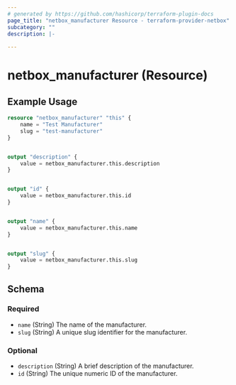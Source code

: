 ```yaml
---
# generated by https://github.com/hashicorp/terraform-plugin-docs
page_title: "netbox_manufacturer Resource - terraform-provider-netbox"
subcategory: ""
description: |-
  
---
```


# netbox_manufacturer (Resource)



## Example Usage

```terraform
resource "netbox_manufacturer" "this" {
    name = "Test Manufacturer"
    slug = "test-manufacturer"
}


output "description" {
    value = netbox_manufacturer.this.description
}


output "id" {
    value = netbox_manufacturer.this.id
}


output "name" {
    value = netbox_manufacturer.this.name
}


output "slug" {
    value = netbox_manufacturer.this.slug
}
```

<!-- schema generated by tfplugindocs -->
## Schema

### Required

- `name` (String) The name of the manufacturer.
- `slug` (String) A unique slug identifier for the manufacturer.

### Optional

- `description` (String) A brief description of the manufacturer.
- `id` (String) The unique numeric ID of the manufacturer.

